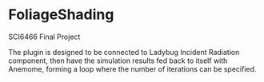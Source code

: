 # FoliageShading
SCI6466 Final Project

The plugin is designed to be connected to Ladybug Incident Radiation component, then have the simulation results fed back to itself with Anemome, forming a loop where the number of iterations can be specified. 
